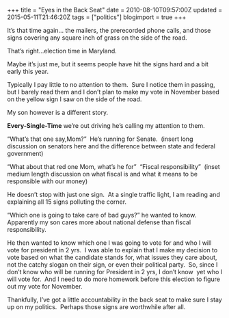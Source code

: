 +++
title = "Eyes in the Back Seat"
date = 2010-08-10T09:57:00Z
updated = 2015-05-11T21:46:20Z
tags = ["politics"]
blogimport = true 
+++

It’s that time again… the mailers, the prerecorded phone calls, and those signs covering any square inch of grass on the side of the road.

That’s right…election time in Maryland.&#160; 

Maybe it’s just me, but it seems people have hit the signs hard and a bit early this year.&#160; 

Typically I pay little to no attention to them.&#160; Sure I notice them in passing, but I barely read them and I don’t plan to make my vote in November based on the yellow sign I saw on the side of the road. 

My son however is a different story.

**Every-Single-Time** we’re out driving he’s calling my attention to them.

“What’s that one say,Mom?”&#160; He’s running for Senate.&#160; (insert long discussion on senators here and the difference between state and federal government)

“What about that red one Mom, what’s he for”&#160; “Fiscal responsibility”&#160; (inset medium length discussion on what fiscal is and what it means to be responsible with our money)

He doesn’t stop with just one sign.&#160; At a single traffic light, I am reading and explaining all 15 signs polluting the corner. 

“Which one is going to take care of bad guys?” he wanted to know.&#160;&#160; Apparently my son cares more about national defense than fiscal responsibility.&#160; 

He then wanted to know which one I was going to vote for and who I will vote for president in 2 yrs.&#160; I was able to explain that I make my decision to vote based on what the candidate stands for, what issues they care about, not the catchy slogan on their sign, or even their political party.&#160; So, since I don’t know who will be running for President in 2 yrs, I don’t know&#160; yet who I will vote for.&#160; And I need to do more homework before this election to figure out my vote for November.&#160; 

Thankfully, I’ve got a little accountability in the back seat to make sure I stay up on my politics.&#160; Perhaps those signs are worthwhile after all.
